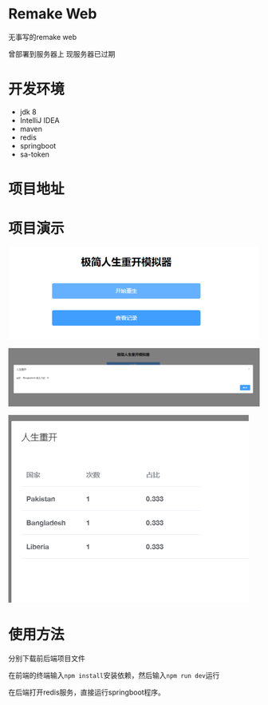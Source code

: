 # Remake Web
无事写的remake web

曾部署到服务器上 现服务器已过期
# 开发环境
- jdk 8
- IntelliJ IDEA 
- maven
- redis
- springboot
- sa-token
# 项目地址

# 项目演示

![image-20220214102214314](README.assets/image-20220214102214314.png)

![image-20220214102222290](README.assets/image-20220214102222290.png)

![image-20220214102229482](README.assets/image-20220214102229482.png)

# 使用方法

分别下载前后端项目文件

在前端的终端输入`npm install`安装依赖，然后输入`npm run dev`运行

在后端打开redis服务，直接运行springboot程序。
